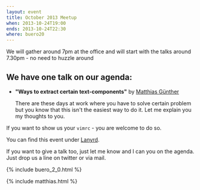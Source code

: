 ```yaml
---
layout: event
title: October 2013 Meetup
when: 2013-10-24T19:00
ends: 2013-10-24T22:30
where: buero20
---
```


We will gather around 7pm at the office and will start with the talks around 7.30pm - no need to huzzle around

## We have one talk on our agenda:


* **"Ways to extract certain text-components"** by [Matthias Günther](https://twitter.com/wikimatze)

    There are these days at work where you have to solve certain problem but you know that this isn't the easiest way to
    do it. Let me explain you my thoughts to you.


If you want to show us your `vimrc` - you are welcome to do so.


You can find this event under [Lanyrd](http://lanyrd.com/crqzz).


If you want to give a talk too, just let me know and I can you on the agenda. Just drop us a line on twitter or via
mail.

{% include buero_2_0.html %}

{% include matthias.html %}


